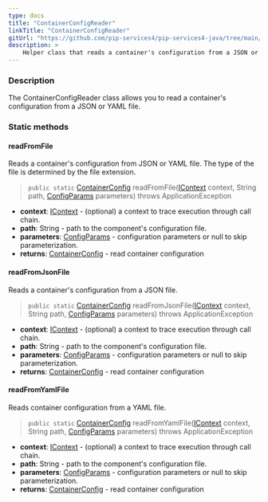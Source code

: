 ```yaml
---
type: docs
title: "ContainerConfigReader"
linkTitle: "ContainerConfigReader"
gitUrl: "https://github.com/pip-services4/pip-services4-java/tree/main/pip-services4-container-java"
description: >
    Helper class that reads a container's configuration from a JSON or YAML file.
---
```


### Description

The ContainerConfigReader class allows you to read a container's configuration from a JSON or YAML file.

### Static methods

#### readFromFile
Reads a container's configuration from JSON or YAML file.
The type of the file is determined by the file extension.

> `public static` [ContainerConfig](../container_config) readFromFile([IContext](../../../components/context/icontext) context, String path, [ConfigParams](../../../components/config/config_params) parameters) throws ApplicationException

- **context**: [IContext](../../../components/context/icontext) - (optional) a context to trace execution through call chain.
- **path**: String - path to the component's configuration file.
- **parameters**: [ConfigParams](../../../components/config/config_params) - configuration parameters or null to skip parameterization.
- **returns**: [ContainerConfig](../container_config) - read container configuration


#### readFromJsonFile
Reads a container's configuration from a JSON file.

> `public static` [ContainerConfig](../container_config) readFromJsonFile([IContext](../../../components/context/icontext) context, String path, [ConfigParams](../../../components/config/config_params) parameters) throws ApplicationException

- **context**: [IContext](../../../components/context/icontext) - (optional) a context to trace execution through call chain.
- **path**: String - path to the component's configuration file.
- **parameters**: [ConfigParams](../../../components/config/config_params) - configuration parameters or null to skip parameterization.
- **returns**: [ContainerConfig](../container_config) - read container configuration


#### readFromYamlFile
Reads container configuration from a YAML file.

> `public static` [ContainerConfig](../container_config) readFromYamlFile([IContext](../../../components/context/icontext) context, String path,  [ConfigParams](../../../components/config/config_params) parameters) throws ApplicationException

- **context**: [IContext](../../../components/context/icontext) - (optional) a context to trace execution through call chain.
- **path**: String - path to the component's configuration file.
- **parameters**: [ConfigParams](../../../components/config/config_params) - configuration parameters or null to skip parameterization.
- **returns**: [ContainerConfig](../container_config) - read container configuration
